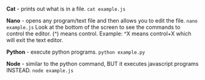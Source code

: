 **Cat** - prints out what is in a file. ``cat example.js``

**Nano** - opens any program/text file and then allows you to edit the file. ``nano example.js`` Look at the bottom of the screen to see the commands to control the editor. (^) means control. Example: ^X means control+X which will exit the text editor. 

**Python** - execute python programs. ``python example.py``

**Node** - similar to the python command, BUT it executes javascript programs INSTEAD. ``node example.js``

